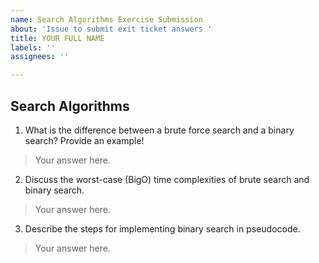 ```yaml
---
name: Search Algorithms Exercise Submission
about: 'Issue to submit exit ticket answers '
title: YOUR FULL NAME
labels: ''
assignees: ''

---
```


## Search Algorithms

1. What is the difference between a brute force search and a binary search? Provide an example!
> Your answer here. 

2. Discuss the worst-case (BigO) time complexities of brute search and binary search. 
> Your answer here. 

3. Describe the steps for implementing binary search in pseudocode. 
> Your answer here.
